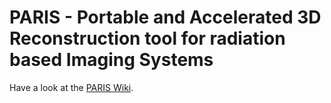 # PARIS - Portable and Accelerated 3D Reconstruction tool for radiation based Imaging Systems

Have a look at the [PARIS Wiki](https://github.com/HZDR-FWDF/PARIS/wiki).
